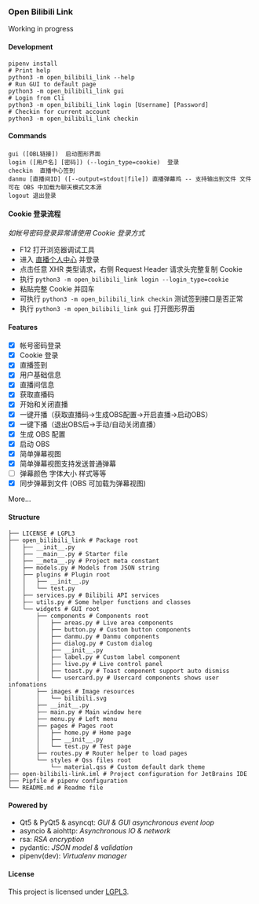 ### Open Bilibili Link
Working in progress

#### Development
```shell script
pipenv install
# Print help
python3 -m open_bilibili_link --help
# Run GUI to default page
python3 -m open_bilibili_link gui
# Login from Cli
python3 -m open_bilibili_link login [Username] [Password]
# Checkin for current account
python3 -m open_bilibili_link checkin
```

#### Commands

```
gui ([OBL链接])  启动图形界面
login ([用户名] [密码]) (--login_type=cookie)  登录
checkin  直播中心签到
danmu [直播间ID] ([--output=stdout|file]) 直播弹幕鸡 -- 支持输出到文件 文件可在 OBS 中加载为聊天模式文本源
logout 退出登录
```

#### Cookie 登录流程

_如帐号密码登录异常请使用 Cookie 登录方式_

- F12 打开浏览器调试工具
- 进入 [直播个人中心](https://link.bilibili.com/p/center/index) 并登录
- 点击任意 XHR 类型请求，右侧 Request Header 请求头完整复制 Cookie
- 执行 `python3 -m open_bilibili_link login --login_type=cookie`
- 粘贴完整 Cookie 并回车
- 可执行 `python3 -m open_bilibili_link checkin` 测试签到接口是否正常
- 执行 `python3 -m open_bilibili_link gui` 打开图形界面

#### Features
- [x] 帐号密码登录
- [x] Cookie 登录
- [x] 直播签到
- [x] 用户基础信息
- [x] 直播间信息
- [x] 获取直播码
- [x] 开始和关闭直播
- [x] 一键开播（获取直播码->生成OBS配置->开启直播->启动OBS）
- [x] 一键下播（退出OBS后->手动/自动关闭直播）
- [x] 生成 OBS 配置
- [x] 启动 OBS
- [x] 简单弹幕视图
- [x] 简单弹幕视图支持发送普通弹幕
- [ ] 弹幕颜色 字体大小 样式等等
- [x] 同步弹幕到文件 (OBS 可加载为弹幕视图)

More...

#### Structure
```text
├── LICENSE # LGPL3
├── open_bilibili_link # Package root
│   ├── __init__.py
│   ├── __main__.py # Starter file
│   ├── __meta__.py # Project meta constant
│   ├── models.py # Models from JSON string
│   ├── plugins # Plugin root
│   │   ├── __init__.py
│   │   └── test.py
│   ├── services.py # Bilibili API services
│   ├── utils.py # Some helper functions and classes
│   └── widgets # GUI root
│       ├── components # Components root 
│       │   ├── areas.py # Live area components
│       │   ├── button.py # Custom button components
│       │   ├── danmu.py # Danmu components
│       │   ├── dialog.py # Custom dialog
│       │   ├── __init__.py
│       │   ├── label.py # Custom label component
│       │   ├── live.py # Live control panel
│       │   ├── toast.py # Toast component support auto dismiss
│       │   └── usercard.py # Usercard components shows user infomations
│       ├── images # Image resources
│       │   └── bilibili.svg
│       ├── __init__.py
│       ├── main.py # Main window here
│       ├── menu.py # Left menu
│       ├── pages # Pages root
│       │   ├── home.py # Home page
│       │   ├── __init__.py
│       │   └── test.py # Test page
│       ├── routes.py # Router helper to load pages
│       └── styles # Qss files root
│           └── material.qss # Custom default dark theme
├── open-bilibili-link.iml # Project configuration for JetBrains IDE
├── Pipfile # pipenv configuration
└── README.md # Readme file
```

#### Powered by
- Qt5 & PyQt5 & asyncqt: _GUI & GUI asynchronous event loop_
- asyncio & aiohttp: _Asynchronous IO & network_
- rsa: _RSA encryption_
- pydantic: _JSON model & validation_
- pipenv(dev): _Virtualenv manager_

#### License
This project is licensed under [LGPL3](https://github.com/BruceZhang1993/open-bilibili-link/blob/master/LICENSE).
